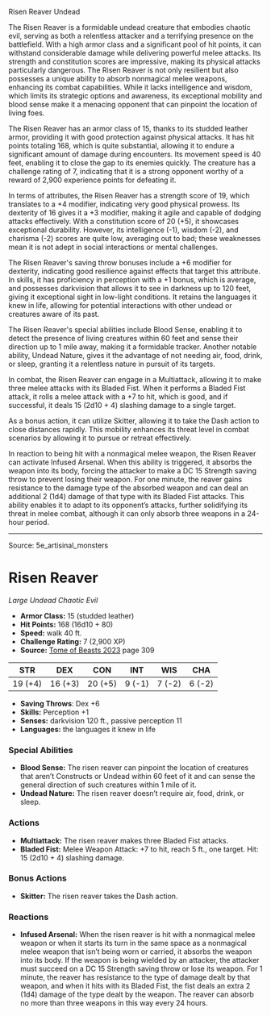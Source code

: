 <MonsterName/>Risen Reaver</MonsterName>
<CreatureType/>Undead</CreatureType>

<summary>The Risen Reaver is a formidable undead creature that embodies chaotic evil, serving as both a relentless attacker and a terrifying presence on the battlefield. With a high armor class and a significant pool of hit points, it can withstand considerable damage while delivering powerful melee attacks. Its strength and constitution scores are impressive, making its physical attacks particularly dangerous. The Risen Reaver is not only resilient but also possesses a unique ability to absorb nonmagical melee weapons, enhancing its combat capabilities. While it lacks intelligence and wisdom, which limits its strategic options and awareness, its exceptional mobility and blood sense make it a menacing opponent that can pinpoint the location of living foes. </summary>

<detail>

The Risen Reaver has an armor class of 15, thanks to its studded leather armor, providing it with good protection against physical attacks. It has hit points totaling 168, which is quite substantial, allowing it to endure a significant amount of damage during encounters. Its movement speed is 40 feet, enabling it to close the gap to its enemies quickly. The creature has a challenge rating of 7, indicating that it is a strong opponent worthy of a reward of 2,900 experience points for defeating it.

In terms of attributes, the Risen Reaver has a strength score of 19, which translates to a +4 modifier, indicating very good physical prowess. Its dexterity of 16 gives it a +3 modifier, making it agile and capable of dodging attacks effectively. With a constitution score of 20 (+5), it showcases exceptional durability. However, its intelligence (-1), wisdom (-2), and charisma (-2) scores are quite low, averaging out to bad; these weaknesses mean it is not adept in social interactions or mental challenges.

The Risen Reaver's saving throw bonuses include a +6 modifier for dexterity, indicating good resilience against effects that target this attribute. In skills, it has proficiency in perception with a +1 bonus, which is average, and possesses darkvision that allows it to see in darkness up to 120 feet, giving it exceptional sight in low-light conditions. It retains the languages it knew in life, allowing for potential interactions with other undead or creatures aware of its past.

The Risen Reaver's special abilities include Blood Sense, enabling it to detect the presence of living creatures within 60 feet and sense their direction up to 1 mile away, making it a formidable tracker. Another notable ability, Undead Nature, gives it the advantage of not needing air, food, drink, or sleep, granting it a relentless nature in pursuit of its targets.

In combat, the Risen Reaver can engage in a Multiattack, allowing it to make three melee attacks with its Bladed Fist. When it performs a Bladed Fist attack, it rolls a melee attack with a +7 to hit, which is good, and if successful, it deals 15 (2d10 + 4) slashing damage to a single target. 

As a bonus action, it can utilize Skitter, allowing it to take the Dash action to close distances rapidly. This mobility enhances its threat level in combat scenarios by allowing it to pursue or retreat effectively.

In reaction to being hit with a nonmagical melee weapon, the Risen Reaver can activate Infused Arsenal. When this ability is triggered, it absorbs the weapon into its body, forcing the attacker to make a DC 15 Strength saving throw to prevent losing their weapon. For one minute, the reaver gains resistance to the damage type of the absorbed weapon and can deal an additional 2 (1d4) damage of that type with its Bladed Fist attacks. This ability enables it to adapt to its opponent’s attacks, further solidifying its threat in melee combat, although it can only absorb three weapons in a 24-hour period.</detail>



---

Source: 5e_artisinal_monsters

# Risen Reaver

*Large* *Undead* *Chaotic Evil*

- **Armor Class:** 15 (studded leather)
- **Hit Points:** 168 (16d10 + 80)
- **Speed:** walk 40 ft.
- **Challenge Rating:** 7 (2,900 XP)
- **Source:** [Tome of Beasts 2023](https://koboldpress.com/kpstore/product/tome-of-beasts-1-2023-edition/) page 309

| STR | DEX | CON | INT | WIS | CHA |
| --- | --- | --- | --- | --- | --- |
| 19 (+4) | 16 (+3) | 20 (+5) | 9 (-1) | 7 (-2) | 6 (-2) |

- **Saving Throws**: Dex +6
- **Skills:** Perception +1
- **Senses:** darkvision 120 ft., passive perception 11
- **Languages:** the languages it knew in life

### Special Abilities

- **Blood Sense:** The risen reaver can pinpoint the location of creatures that aren’t Constructs or Undead within 60 feet of it and can sense the general direction of such creatures within 1 mile of it.
- **Undead Nature:** The risen reaver doesn’t require air, food, drink, or sleep.

### Actions

- **Multiattack:** The risen reaver makes three Bladed Fist attacks.
- **Bladed Fist:** Melee Weapon Attack: +7 to hit, reach 5 ft., one target. Hit: 15 (2d10 + 4) slashing damage.

### Bonus Actions

- **Skitter:** The risen reaver takes the Dash action.

### Reactions

- **Infused Arsenal:** When the risen reaver is hit with a nonmagical melee weapon or when it starts its turn in the same space as a nonmagical melee weapon that isn’t being worn or carried, it absorbs the weapon into its body. If the weapon is being wielded by an attacker, the attacker must succeed on a DC 15 Strength saving throw or lose its weapon. For 1 minute, the reaver has resistance to the type of damage dealt by that weapon, and when it hits with its Bladed Fist, the fist deals an extra 2 (1d4) damage of the type dealt by the weapon. The reaver can absorb no more than three weapons in this way every 24 hours.



